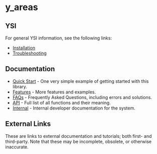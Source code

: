 # y_areas



## YSI

For general YSI information, see the following links:

* [Installation](../installation.md)
* [Troubleshooting](../troubleshooting.md)

## Documentation

* [Quick Start](y_areas/quick-start.md) - One very simple example of getting started with this library.
* [Features](y_areas/features.md) - More features and examples.
* [FAQs](y_areas/faqs.md) - Frequently Asked Questions, including errors and solutions.
* [API](y_areas/api.md) - Full list of all functions and their meaning.
* [Internal](y_areas/internal.md) - Internal developer documentation for the system.

## External Links

These are links to external documentation and tutorials; both first- and third-party.  Note that these may be incomplete, obsolete, or otherwise inaccurate.

